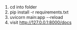 1. cd into folder
2. pip install -r requirements.txt
3. uvicorn main:app --reload
4. visit http://127.0.0.1:8000/docs